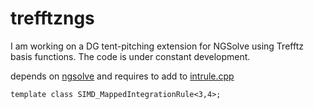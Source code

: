 # trefftzngs
I am working on a DG tent-pitching extension for NGSolve using Trefftz basis functions. The code is under constant development. 

depends on [ngsolve](https://github.com/NGSolve/ngsolve)
and requires to add to [intrule.cpp](https://github.com/NGSolve/ngsolve/blob/master/fem/intrule.cpp)
```
template class SIMD_MappedIntegrationRule<3,4>;
```
